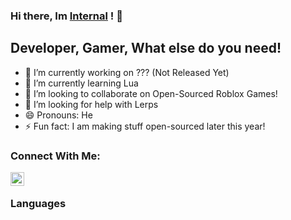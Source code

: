 ### Hi there, Im [Internal][robloxACC] ! 👋

## Developer, Gamer, What else do you need!
- 🔭 I’m currently working on ??? (Not Released Yet)
- 🌱 I’m currently learning Lua
- 👯 I’m looking to collaborate on Open-Sourced Roblox Games!
- 🤔 I’m looking for help with Lerps
- 😄 Pronouns: He
- ⚡ Fun fact: I am making stuff open-sourced later this year!

### Connect With Me:

[<img align="left" alt="https://www.roblox.com/users/142368758/profile" width="22px" src="http://www.w3.org/2000/svg" />][robloxACC]

<br />

### Languages



[robloxACC]: https://www.roblox.com/users/142368758/profile